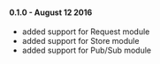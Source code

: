 #### 0.1.0 - August 12 2016
* added support for Request module
* added support for Store module
* added support for Pub/Sub module
